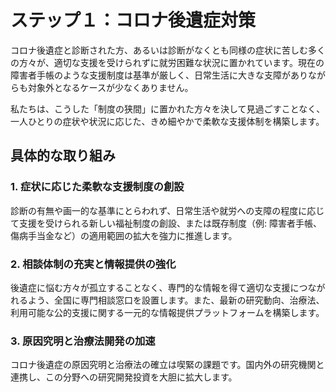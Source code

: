 # ステップ１：コロナ後遺症対策

コロナ後遺症と診断された方、あるいは診断がなくとも同様の症状に苦しむ多くの方々が、適切な支援を受けられずに就労困難な状況に置かれています。現在の障害者手帳のような支援制度は基準が厳しく、日常生活に大きな支障がありながらも対象外となるケースが少なくありません。

私たちは、こうした「制度の狭間」に置かれた方々を決して見過ごすことなく、一人ひとりの症状や状況に応じた、きめ細やかで柔軟な支援体制を構築します。

## 具体的な取り組み

### 1. 症状に応じた柔軟な支援制度の創設
診断の有無や画一的な基準にとらわれず、日常生活や就労への支障の程度に応じて支援を受けられる新しい福祉制度の創設、または既存制度（例: 障害者手帳、傷病手当金など）の適用範囲の拡大を強力に推進します。

### 2. 相談体制の充実と情報提供の強化
後遺症に悩む方々が孤立することなく、専門的な情報を得て適切な支援につながれるよう、全国に専門相談窓口を設置します。また、最新の研究動向、治療法、利用可能な公的支援に関する一元的な情報提供プラットフォームを構築します。

### 3. 原因究明と治療法開発の加速
コロナ後遺症の原因究明と治療法の確立は喫緊の課題です。国内外の研究機関と連携し、この分野への研究開発投資を大胆に拡大します。
